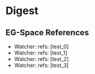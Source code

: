 # Digest
## EG-Space References
- Watcher: refs: [test_0]
- Watcher: refs: [test_1]
- Watcher: refs: [test_2]
- Watcher: refs: [test_3]
